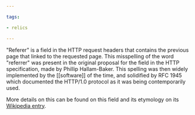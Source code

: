 ```yaml
---

tags:

- relics

---
```

"Referer" is a field in the HTTP request headers that contains the previous page that linked to the requested page. This misspelling of the word "referrer" was present in the original proposal for the field in the HTTP specification, made by Phillip Hallam-Baker. This spelling was then widely implemented by the [[software]] of the time, and solidified by RFC 1945 which documented the HTTP/1.0 protocol as it was being contemporarily used.

More details on this can be found on this field and its etymology on its [Wikipedia entry](https://en.wikipedia.org/wiki/HTTP_referer).
